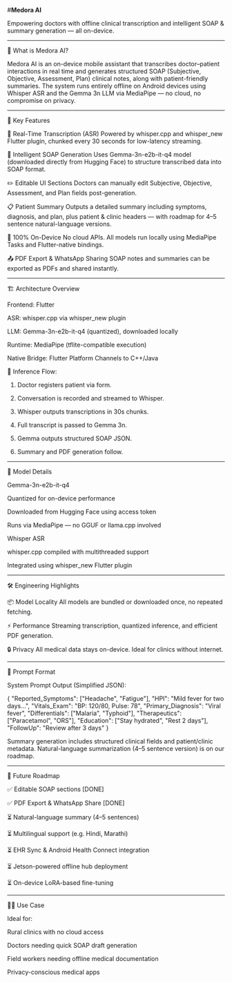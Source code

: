 #**Medora AI**

Empowering doctors with offline clinical transcription and intelligent SOAP & summary generation — all on-device.


---

🧠 What is Medora AI?

Medora AI is an on-device mobile assistant that transcribes doctor–patient interactions in real time and generates structured SOAP (Subjective, Objective, Assessment, Plan) clinical notes, along with patient-friendly summaries. The system runs entirely offline on Android devices using Whisper ASR and the Gemma 3n LLM via MediaPipe — no cloud, no compromise on privacy.


---

🚀 Key Features

🎤 Real-Time Transcription (ASR)
Powered by whisper.cpp and whisper_new Flutter plugin, chunked every 30 seconds for low-latency streaming.

🧾 Intelligent SOAP Generation
Uses Gemma-3n-e2b-it-q4 model (downloaded directly from Hugging Face) to structure transcribed data into SOAP format.

✏️ Editable UI Sections
Doctors can manually edit Subjective, Objective, Assessment, and Plan fields post-generation.

📋 Patient Summary
Outputs a detailed summary including symptoms, diagnosis, and plan, plus patient & clinic headers — with roadmap for 4–5 sentence natural-language versions.

📱 100% On-Device
No cloud APIs. All models run locally using MediaPipe Tasks and Flutter-native bindings.

📤 PDF Export & WhatsApp Sharing
SOAP notes and summaries can be exported as PDFs and shared instantly.



---

🏗️ Architecture Overview

Frontend: Flutter

ASR: whisper.cpp via whisper_new plugin

LLM: Gemma-3n-e2b-it-q4 (quantized), downloaded locally

Runtime: MediaPipe (tflite-compatible execution)

Native Bridge: Flutter Platform Channels to C++/Java


🧬 Inference Flow:

1. Doctor registers patient via form.


2. Conversation is recorded and streamed to Whisper.


3. Whisper outputs transcriptions in 30s chunks.


4. Full transcript is passed to Gemma 3n.


5. Gemma outputs structured SOAP JSON.


6. Summary and PDF generation follow.




---

🧠 Model Details

Gemma-3n-e2b-it-q4

Quantized for on-device performance

Downloaded from Hugging Face using access token

Runs via MediaPipe — no GGUF or llama.cpp involved


Whisper ASR

whisper.cpp compiled with multithreaded support

Integrated using whisper_new Flutter plugin




---

🛠️ Engineering Highlights

📦 Model Locality
All models are bundled or downloaded once, no repeated fetching.

⚡ Performance
Streaming transcription, quantized inference, and efficient PDF generation.

🔒 Privacy
All medical data stays on-device. Ideal for clinics without internet.



---

🧪 Prompt Format

System Prompt Output (Simplified JSON):

{
  "Reported_Symptoms": ["Headache", "Fatigue"],
  "HPI": "Mild fever for two days...",
  "Vitals_Exam": "BP: 120/80, Pulse: 78",
  "Primary_Diagnosis": "Viral fever",
  "Differentials": ["Malaria", "Typhoid"],
  "Therapeutics": ["Paracetamol", "ORS"],
  "Education": ["Stay hydrated", "Rest 2 days"],
  "FollowUp": "Review after 3 days"
}

Summary generation includes structured clinical fields and patient/clinic metadata. Natural-language summarization (4–5 sentence version) is on our roadmap.


---

🧭 Future Roadmap

✅ Editable SOAP sections [DONE]

✅ PDF Export & WhatsApp Share [DONE]

⏳ Natural-language summary (4–5 sentences)

⏳ Multilingual support (e.g. Hindi, Marathi)

⏳ EHR Sync & Android Health Connect integration

⏳ Jetson-powered offline hub deployment

⏳ On-device LoRA-based fine-tuning



---

👨‍⚕️ Use Case

Ideal for:

Rural clinics with no cloud access

Doctors needing quick SOAP draft generation

Field workers needing offline medical documentation

Privacy-conscious medical apps

